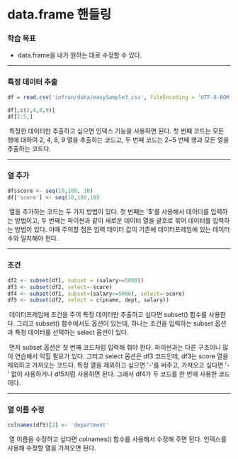 # data.frame 핸들링



### 학습 목표

- data.frame을 내가 원하는 대로 수정할 수 있다.



---



### 특정 데이터 추출

```R
df = read.csv('infrun/data/easySample3.csv', fileEncoding = 'UTF-8-BOM')

df[,c(2,4,8,9)]
df[2:5,]
```

​	특정한 데이터만 추출하고 싶으면 인덱스 기능을 사용하면 된다. 첫 번째 코드는 모든 행에 대하여 2, 4, 8, 9 열을 추출하는 코드고, 두 번째 코드는 2~5 번째 행과 모든 열을 추출하는 코드다.



---



### 열 추가

```R
df$score <- seq(10,100, 10)
df['score'] <- seq(10,100,10)
```

​	열을 추가하는 코드는 두 가지 방법이 있다. 첫 번째는 '$'를 사용해서 데이터를 입력하는 방법이고, 두 번째는 파이썬과 같이 새로운 데이터 열을 괄호로 묶어 데이터를 입력하는 방법이 있다. 이때 주의할 점은 입력 데이터 값이 기존에 데이터프레임에 있는 데이터 수와 일치해야 한다.



---



### 조건

```R
df2 <- subset(df1, subset = (salary>=5000))
df3 <- subset(df2, select=-score)
df4 <- subset(df1, subset=(salary>=5000), select=-score)
df5 <- subset(df2, select = c(pname, dept, salary))
```

​	데이터프레임에 조건을 주어 특정 데이터만 추출하고 싶다면 subset() 함수를 사용한다. 그리고 subset() 함수에서도 옵션이 있는데, 하나는 조건을 입력하는 subset 옵션과 특정 데이터를 선택하는 select 옵션이 있다.

​	먼저 subset 옵션은 첫 번째 코드처럼 입력해 줘야 한다. 파이썬과는 다른 구조이니 많이 연습해서 익힐 필요가 있다. 그리고 select 옵션은 df3 코드인데, df3는 score 열을 제외하고 가져오는 코드다. 특정 열을 제외하고 싶으면 '-'를 써주고, 가져오고 싶다면 '-' 없이 사용하거나 df5처럼 사용하면 된다. 그래서 df4가 두 코드를 한 번에 사용한 코드이다.



---



### 열 이름 수정

```R
colnames(df5)[2] <- 'department'
```

​	열 이름을 수정하고 싶다면 colnames() 함수를 사용해서 수정해 주면 된다. 인덱스를 사용해 수정할 열을 가져오면 된다.
